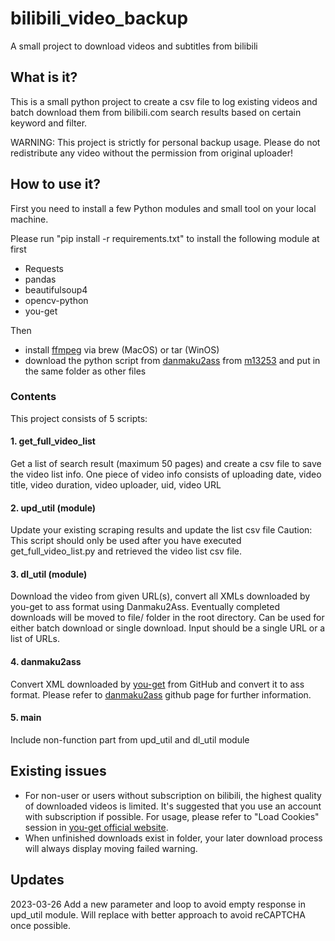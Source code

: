 # bilibili_video_backup
A small project to download videos and subtitles from bilibili


## What is it?
This is a small python project to create a csv file to log existing videos and batch download them from bilibili.com search results based on certain keyword and filter.

WARNING: This project is strictly for personal backup usage. Please do not redistribute any video without the permission from original uploader!

## How to use it?

First you need to install a few Python modules and small tool on your local machine.

Please run "pip install -r requirements.txt" to install the following module at first
- Requests
- pandas
- beautifulsoup4
- opencv-python
- you-get

Then 
- install [ffmpeg](https://ffmpeg.org/download.html) via brew (MacOS) or tar (WinOS)
- download the python script from [danmaku2ass](https://github.com/m13253/danmaku2ass) from [m13253](https://github.com/m13253) and put in the same folder as other files


### Contents

This project consists of 5 scripts:
#### 1. get_full_video_list
Get a list of search result (maximum 50 pages) and create a csv file to save the video list info. One piece of video info consists of uploading date, video title, video duration, video uploader, uid, video URL

#### 2. upd_util (module)
Update your existing scraping results and update the list csv file
Caution: This script should only be used after you have executed get_full_video_list.py and retrieved the video list csv file.

#### 3. dl_util (module)
Download the video from given URL(s), convert all XMLs downloaded by you-get to ass format using Danmaku2Ass. Eventually completed downloads will be moved to file/ folder in the root directory.
Can be used for either batch download or single download. Input should be a single URL or a list of URLs.

#### 4. danmaku2ass
Convert XML downloaded by [you-get](https://github.com/soimort/you-get) from GitHub and convert it to ass format. Please refer to [danmaku2ass](https://github.com/m13253/danmaku2ass) github page for further information.

#### 5. main
Include non-function part from upd_util and dl_util module

## Existing issues 
- For non-user or users without subscription on bilibili, the highest quality of downloaded videos is limited. It's suggested that you use an account with subscription if possible. For usage, please refer to "Load Cookies" session in [you-get official website](https://you-get.org/).
- When unfinished downloads exist in folder, your later download process will always display moving failed warning.

## Updates
2023-03-26 Add a new parameter and loop to avoid empty response in upd_util module. Will replace with better approach to avoid reCAPTCHA once possible.